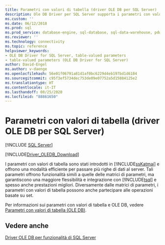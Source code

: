 ```yaml
---
title: Parametri con valori di tabella (driver OLE DB per SQL Server) | Microsoft Docs
description: Ole DB Driver per SQL Server supporta i parametri con valori di tabella che offrono una modalità efficiente per passare più righe di dati al server.
ms.custom: ''
ms.date: 06/12/2018
ms.prod: sql
ms.prod_service: database-engine, sql-database, sql-data-warehouse, pdw
ms.reviewer: ''
ms.technology: connectivity
ms.topic: reference
helpviewer_keywords:
- OLE DB Driver for SQL Server, table-valued parameters
- table-valued parameters (OLE DB Driver for SQL Server)
author: David-Engel
ms.author: v-daenge
ms.openlocfilehash: 56e01f06791a81d1af0bc6229d4eb197bd1d6184
ms.sourcegitcommit: c95f3ef5734dec753de09e07752a5d15884125e2
ms.translationtype: HT
ms.contentlocale: it-IT
ms.lasthandoff: 08/25/2020
ms.locfileid: "88861650"
---
```

# <a name="table-valued-parameters-ole-db-driver-for-sql-server"></a>Parametri con valori di tabella (driver OLE DB per SQL Server)
[!INCLUDE [SQL Server](../../../includes/applies-to-version/sql-asdb-asdbmi-asa-pdw.md)]

[!INCLUDE[Driver_OLEDB_Download](../../../includes/driver_oledb_download.md)]

  I parametri con valori di tabella sono stati introdotti in [!INCLUDE[ssKatmai](../../../includes/sskatmai-md.md)] e offrono una modalità efficiente per passare più righe di dati al server. Tali parametri offrono funzionalità simili a quelle delle matrici di parametri, ma garantiscono una maggiore flessibilità e integrazione con [!INCLUDE[tsql](../../../includes/tsql-md.md)] e spesso anche prestazioni migliori. Diversamente dalle matrici di parametri, i parametri con valori di tabella possono anche partecipare alle operazioni basate su set.  
  
  
 Per informazioni sui parametri con valori di tabella e OLE DB, vedere [Parametri con valori di tabella &#40;OLE DB&#41;](../../oledb/ole-db-table-valued-parameters/table-valued-parameters-ole-db.md).  
  
## <a name="see-also"></a>Vedere anche  
 [Driver OLE DB per funzionalità di SQL Server](../../oledb/features/oledb-driver-for-sql-server-features.md) 
  
  
